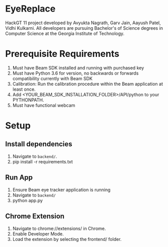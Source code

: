 # EyeReplace
HackGT 11 project developed by Avyukta Nagrath, Garv Jain, Aayush Patel, Vidhi Kulkarni. All developers are pursuing Bachelor's of Science degrees in Computer Science at the Georgia Institute of Technology.

# Prerequisite Requirements
1. Must have Beam SDK installed and running with purchased key
2. Must have Python 3.6 for version, no backwards or forwards compatibility currently with Beam SDK
3. Calibration: Run the calibration procedure within the Beam application at least once.
4. Add <YOUR_BEAM_SDK_INSTALLATION_FOLDER>/API/python to your PYTHONPATH.
5. Must have functional webcam

# Setup

## Install dependencies

1. Navigate to `backend/`.
2. pip install -r requirements.txt

## Run App
1. Ensure Beam eye tracker application is running
2. Navigate to `backend/`
3. python app.py

## Chrome Extension
1. Navigate to chrome://extensions/ in Chrome.
2. Enable Developer Mode.
3. Load the extension by selecting the frontend/ folder.